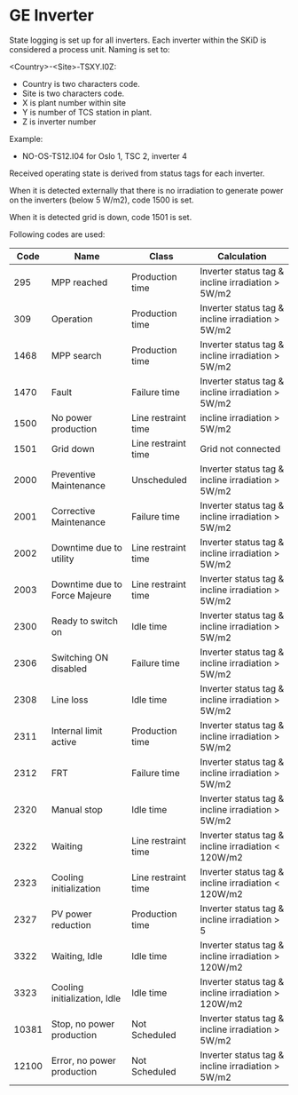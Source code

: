 # GE Inverter

State logging is set up for all inverters. Each inverter within the SKiD is considered a process unit. Naming is set to:

\<Country\>-\<Site\>-TSXY.I0Z:
 
* Country is two characters code.
* Site is two characters code.
* X is plant number within site
* Y is number of TCS station in plant.
* Z is inverter number

Example:

* NO-OS-TS12.I04 for Oslo 1, TSC 2, inverter 4

Received operating state is derived from status tags for each inverter.

When it is detected externally that there is no irradiation to generate power on the inverters (below 5 W/m2), code 1500 is set.

When it is detected grid is down, code 1501 is set.

Following codes are used:

|Code|Name|Class|Calculation|
|---|---|---|---|
|295|MPP reached|Production time|Inverter status  tag & incline irradiation > 5W/m2|
|309|Operation|Production time|Inverter status  tag & incline irradiation > 5W/m2|
|1468|MPP search|Production time|Inverter status  tag & incline irradiation > 5W/m2|
|1470|Fault|Failure time|Inverter status  tag & incline irradiation > 5W/m2|
|1500|No power production|Line restraint time|incline irradiation > 5W/m2|
|1501|Grid down|Line restraint time|Grid not connected|
|2000|Preventive Maintenance|Unscheduled|Inverter status  tag & incline irradiation > 5W/m2|
|2001|Corrective Maintenance|Failure time|Inverter status  tag & incline irradiation > 5W/m2|
|2002|Downtime due to utility|Line restraint time|Inverter status  tag & incline irradiation > 5W/m2|
|2003|Downtime due to Force Majeure|Line restraint time|Inverter status tag & incline irradiation > 5W/m2|
|2300|Ready to switch on|Idle time|Inverter status  tag & incline irradiation > 5W/m2|
|2306|Switching ON disabled|Failure time|Inverter status  tag & incline irradiation > 5W/m2|
|2308|Line loss|Idle time|Inverter status  tag & incline irradiation > 5W/m2|
|2311|Internal limit active|Production time|Inverter status  tag & incline irradiation > 5W/m2|
|2312|FRT|Failure time|Inverter status  tag & incline irradiation > 5W/m2|
|2320|Manual stop|Idle time|Inverter status  tag & incline irradiation > 5W/m2|
|2322|Waiting|Line restraint time|Inverter status  tag & incline irradiation < 120W/m2|
|2323|Cooling initialization|Line restraint time|Inverter status  tag & incline irradiation < 120W/m2|
|2327|PV power reduction|Production time|Inverter status  tag & incline irradiation > 5|
|3322|Waiting, Idle|Idle time|Inverter status  tag & incline irradiation > 120W/m2|
|3323|Cooling initialization, Idle|Idle time|Inverter status  tag & incline irradiation > 120W/m2|
|10381|Stop, no power production|Not Scheduled|Inverter status  tag & incline irradiation > 5W/m2|
|12100|Error, no power production|Not Scheduled|Inverter status  tag & incline irradiation > 5W/m2|
